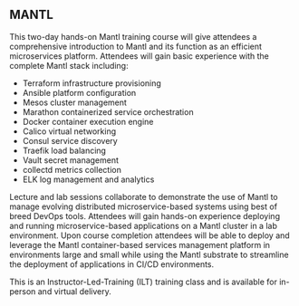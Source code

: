 ## MANTL

This two-day hands-on Mantl training course will give attendees a comprehensive introduction to Mantl and its function as an efficient microservices platform. Attendees will gain basic experience with the complete Mantl stack including:

- Terraform infrastructure provisioning
- Ansible platform configuration
- Mesos cluster management
- Marathon containerized service orchestration
- Docker container execution engine
- Calico virtual networking
- Consul service discovery
- Traefik load balancing
- Vault secret management
- collectd metrics collection
- ELK log management and analytics

Lecture and lab sessions collaborate to demonstrate the use of Mantl to manage evolving distributed microservice-based systems using best of breed DevOps tools. Attendees will gain hands-on experience deploying and running microservice-based applications on a Mantl cluster in a lab environment. Upon course completion attendees will be able to deploy and leverage the Mantl container-based services management platform in environments large and small while using the Mantl substrate to streamline the deployment of applications in CI/CD environments.

This is an Instructor-Led-Training (ILT) training class and is available for in-person and virtual delivery.
